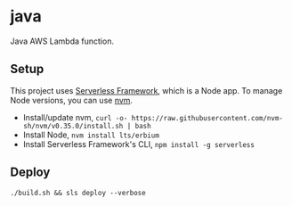# java

Java AWS Lambda function.

## Setup

This project uses [Serverless Framework](https://www.serverless.com/), which is a Node app. To manage Node versions, you can use [nvm](https://github.com/nvm-sh/nvm).

- Install/update nvm, `curl -o- https://raw.githubusercontent.com/nvm-sh/nvm/v0.35.0/install.sh | bash`
- Install Node, `nvm install lts/erbium`
- Install Serverless Framework's CLI, `npm install -g serverless`

## Deploy

`./build.sh && sls deploy --verbose`
